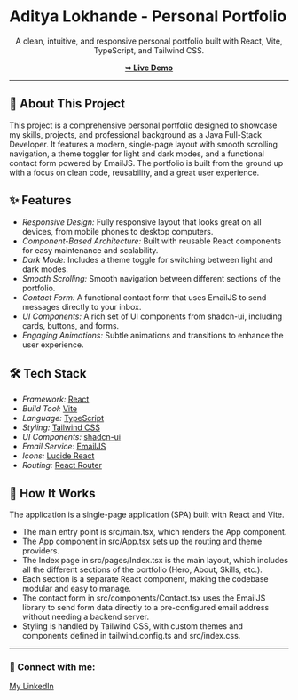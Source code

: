 # Aditya Lokhande - Personal Portfolio

<p align="center">
  A clean, intuitive, and responsive personal portfolio built with React, Vite, TypeScript, and Tailwind CSS.
</p>

<p align="center">
  <a href="https://adityalokhande.lovable.app/"><strong>➥ Live Demo</strong></a>
</p>

---

## 📖 About This Project

This project is a comprehensive personal portfolio designed to showcase my skills, projects, and professional background as a Java Full-Stack Developer. It features a modern, single-page layout with smooth scrolling navigation, a theme toggler for light and dark modes, and a functional contact form powered by EmailJS. The portfolio is built from the ground up with a focus on clean code, reusability, and a great user experience.

## ✨ Features

-   *Responsive Design:* Fully responsive layout that looks great on all devices, from mobile phones to desktop computers.
-   *Component-Based Architecture:* Built with reusable React components for easy maintenance and scalability.
-   *Dark Mode:* Includes a theme toggle for switching between light and dark modes.
-   *Smooth Scrolling:* Smooth navigation between different sections of the portfolio.
-   *Contact Form:* A functional contact form that uses EmailJS to send messages directly to your inbox.
-   *UI Components:* A rich set of UI components from shadcn-ui, including cards, buttons, and forms.
-   *Engaging Animations:* Subtle animations and transitions to enhance the user experience.

## 🛠️ Tech Stack

-   *Framework:* [React](https://reactjs.org/)
-   *Build Tool:* [Vite](https://vitejs.dev/)
-   *Language:* [TypeScript](https://www.typescriptlang.org/)
-   *Styling:* [Tailwind CSS](https://tailwindcss.com/)
-   *UI Components:* [shadcn-ui](https://ui.shadcn.com/)
-   *Email Service:* [EmailJS](https://www.emailjs.com/)
-   *Icons:* [Lucide React](https://lucide.dev/guide/packages/lucide-react)
-   *Routing:* [React Router](https://reactrouter.com/)

## 🚀 How It Works

The application is a single-page application (SPA) built with React and Vite.
-   The main entry point is src/main.tsx, which renders the App component.
-   The App component in src/App.tsx sets up the routing and theme providers.
-   The Index page in src/pages/Index.tsx is the main layout, which includes all the different sections of the portfolio (Hero, About, Skills, etc.).
-   Each section is a separate React component, making the codebase modular and easy to manage.
-   The contact form in src/components/Contact.tsx uses the EmailJS library to send form data directly to a pre-configured email address without needing a backend server.
-   Styling is handled by Tailwind CSS, with custom themes and components defined in tailwind.config.ts and src/index.css.

---

### 👤 Connect with me:

<p>
  <a href="https://www.linkedin.com/in/aditya-lokhande-280307327?utm_source=share&utm_campaign=share_via&utm_content=profile&utm_medium=android_app">My LinkedIn</a>
</p>
